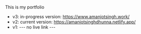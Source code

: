 This is my portfolio

- v3: in-progress version: https://www.amanjotsingh.work/
- v2: current version: https://amanjotsinghdhunna.netlify.app/
- v1: --- no live link ---
